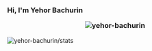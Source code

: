 ### Hi, I'm Yehor Bachurin <p align="center"> <img src="https://komarev.com/ghpvc/?username=yehor-bachurin&label=Profile%20views&color=ce9927&style=flat" alt="yehor-bachurin" /> </p>

<img align="center" src="https://github-readme-stats.vercel.app/api?username=yehor-bachurin&show_icons=true&include_all_commits=true&theme=buefy&hide_border=true" alt="yehor-bachurin/stats" />
